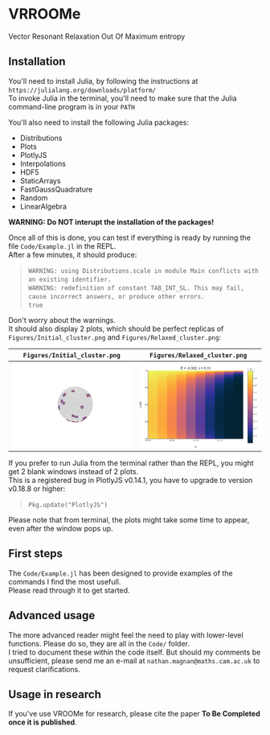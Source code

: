 # VRROOMe

Vector Resonant Relaxation Out Of Maximum entropy

## Installation

You'll need to install Julia, by following the instructions at ` https://julialang.org/downloads/platform/ `\
To invoke Julia in the terminal, you'll need to make sure that the Julia command-line program is in your ` PATH `

You'll also need to install the following Julia packages:
- Distributions
- Plots
- PlotlyJS
- Interpolations
- HDF5
- StaticArrays
- FastGaussQuadrature
- Random
- LinearAlgebra

**WARNING: Do NOT interupt the installation of the packages!**

Once all of this is done, you can test if everything is ready by running the file ` Code/Example.jl ` in the REPL.\
After a few minutes, it should produce:

> ` WARNING: using Distributions.scale in module Main conflicts with an existing identifier. `\
> ` WARNING: redefinition of constant TAB_INT_SL. This may fail, cause incorrect answers, or produce other errors. `\
> ` true `

Don't worry about the warnings.\
It should also display 2 plots, which should be perfect replicas of ` Figures/Initial_cluster.png ` and ` Figures/Relaxed_cluster.png `:

` Figures/Initial_cluster.png ` | ` Figures/Relaxed_cluster.png `
-|- 
<img src="Figures/Initial_cluster.png" alt="drawing" width="350"/> | <img src="Figures/Relaxed_cluster.png" alt="drawing" width="350"/>

If you prefer to run Julia from the terminal rather than the REPL, you might get 2 blank windows instead of 2 plots.\
This is a registered bug in PlotlyJS v0.14.1, you have to upgrade to version v0.18.8 or higher:

> ` Pkg.update("PlotlyJS") `

Please note that from terminal, the plots might take some time to appear, even after the window pops up.

## First steps

The ` Code/Example.jl ` has been designed to provide examples of the commands I find the most usefull.\
Please read through it to get started.

## Advanced usage

The more advanced reader might feel the need to play with lower-level functions. Please do so, they are all in the ` Code/ ` folder.\
I tried to document these within the code itself. But should my comments be unsufficient, please send me an e-mail at ` nathan.magnan@maths.cam.ac.uk ` to request clarifications.

## Usage in research

If you've use VROOMe for research, please cite the paper **To Be Completed once it is published**.
